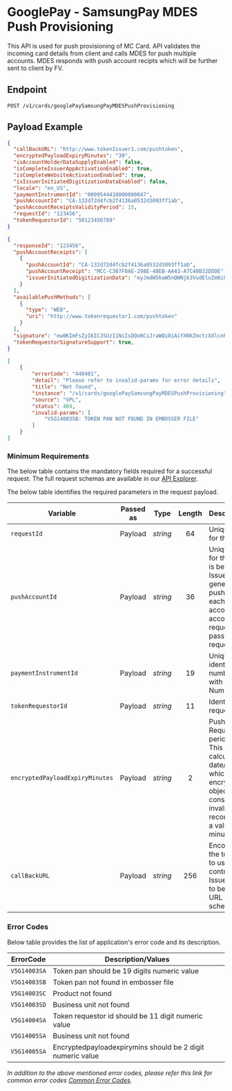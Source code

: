 # GooglePay - SamsungPay MDES Push Provisioning

This API is used for push provisioning of MC Card. API validates the incoming card details from client and calls MDES for push multiple accounts. MDES responds with push account recipts which will be further sent to client by FV.

## Endpoint

`POST /v1/cards/googlePaySamsungPayMDESPushProvisioning`

## Payload Example

<!--
type: tab
titles: Request, Response, Error
-->

```json
{
  "callBackURL": "http://www.tokenIssuer1.com/pushtoken",
  "encryptedPayloadExpiryMinutes": "30",
  "isAccountHolderDataSupplyEnabled": false,
  "isCompleteIssuerAppActivationEnabled": true,
  "isCompleteWebsiteActivationEnabled": true,
  "isIssuerInitiatedDigitizationDataEnabled": false,
  "locale": "en_US",
  "paymentInstrumentId": "0009544410000000047",
  "pushAccountId": "CA-132d72d4fcb2f4136a0532d3093ff1ab",
  "pushAccountReceiptsValidityPeriod": 15,
  "requestId": "123456",
  "tokenRequestorId": "50123456789"
}
```

<!--
type: tab
-->

```json
{
  "responseId": "123456",
  "pushAccountReceipts": [
    {
      "pushAccountId": "CA-132d72d4fcb2f4136a0532d3093ff1ab",
      "pushAccountReceipt": "MCC-C307F0AE-298E-48EB-AA43-A7C40B32DDDE",
      "issuerInitiatedDigitizationData": "eyJmdW5kaW5nQWNjb3VudEluZm8iOnsicHVzaEFjY291bnRSZWNlaXB0IjoiTUNDLVNUTC00OTZCNjNBOC02OTQzLTRFM0YtOEYzNi1DMjU0M0Q4OTg1ODQifX0="
    }
  ],
  "availablePushMethods": [
    {
      "type": "WEB",
      "uri": "http://www.tokenrequestor1.com/pushtoken"
    }
  ],
  "signature": "ew0KImFsZyI6ICJSUzI1NiIsDQoNCiJraWQiOiAiYXNkZmctcXdlcnR5LXp4Y3ZiIg0KfQ.ew0KDQrCoCJwdXNoQWNjb3VudFJlY2VpcHQiOiAiTUNDLVNUTC0xMzQzMTNCRi01NTg1LTRFNzEtQUIyNC1FQ0RCQzI4RjIzRjEiLA0KImlzc3VlckNhbGxCYWNrIjogImh0dHBzOi8vaXNzdWVyY2FsbGJhY2sudXJsIiwNCiJjYWxsYmFja1JlcXVpcmVkIjogdHJ1ZSwNCiJjb21wbGV0ZVdlYnNpdGVBY3RpdmF0aW9uIjogdHJ1ZSwNCiJhY2NvdW50SG9sZGVyRGF0YVN1cHBsaWVkIjogdHJ1ZSwNCiJsb2NhbGUiOiAiZW5fVVMiDQoNCn0.dBjftJeZ4CVP-",
  "tokenRequestorSignatureSupport": true,
}
```

<!--
type: tab
-->

```json
[
    {
        "errorCode": "440401",
        "detail": "Please refer to invalid-params for error details",
        "title": "Not found",
        "instance": "/v1/cards/googlePaySamsungPayMDESPushProvisioning",
        "source": "VPL",
        "status": 404,
        "invalid-params": [
            "V5G14003SB: TOKEN PAN NOT FOUND IN EMBOSSER FILE"
        ]
    }
]
```

<!-- type: tab-end -->

### Minimum Requirements

The below table contains the mandatory fields required for a successful request. The full request schemas are available in our [API Explorer](../api/?type=post&path=/v1/cards/googlePaySamsungPayMDESPushProvisioning).

The below table identifies the required parameters in the request payload.

| Variable | Passed as | Type | Length | Description/Values |
| -------- | :-------: | :--: | :------------: | ------------------ |
| `requestId` | Payload | *string* | 64 | Unique identifier for the request. |
| `pushAccountId` | Payload | *string* | 36 | Unique identifier for the account that is being pushed. Issuer will need to generate a unique pushAccountId for each funding account/financial account for each request and must pass it in the request. |
| `paymentInstrumentId` | Payload | *string* | 19 | Unique alternate identification number associated with Payment Card Number. |
| `tokenRequestorId` | Payload | *string* | 11 | Identifies the token requestor. |
| `encryptedPayloadExpiryMinutes` | Payload | *string* | 2 | Push Account Request validity period in minutes. This is used to calculate the date/time after which the encrypted payload object will be considered as invalid. MC recommends using a value of 30 minutes. |
| `callBackURL` | Payload | *string* | 256 | Encoded URL for the token requestor to use to pass control back to the Issuer. This needs to be an absolute URL containing the scheme. |

### Error Codes

Below table provides the list of application's error code and its description.

| ErrorCode |  Description/Values |
| --------  | ------------------ |
| `V5G14003SA` | Token pan should be 19 digits numeric value |
| `V5G14003SB` | Token pan not found in embosser file |
| `V5G14003SC` | Product not found |
| `V5G14003SD` | Business unit not found |
| `V5G14004SA` | Token requestor id should be 11 digit numeric value |
| `V5G14005SA` | Business unit not found |
| `V5G14005SA` | Encryptedpayloadexpirymins should be 2 digit numeric value |

*In addition to the above mentioned error codes, please refer this link for common error codes [Common Error Codes](?path=docs/Common_Error_Code.md).*
